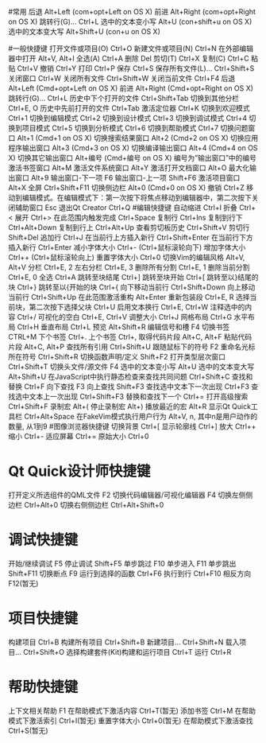 #常用
后退                                Alt+Left    (com+opt+Left on OS X)
前进                                Alt+Right   (com+opt+Right on OS X)
跳转行(G)…                          Ctrl+L
选中的文本变小写                      Alt+U         (con+shift+u on OS X)
选中的文本变大写                      Alt+Shift+U   (con+u on OS X)




#一般快捷键
打开文件或项目(O)                     Ctrl+O
新建文件或项目(N)                     Ctrl+N
在外部编辑器中打开                     Alt+V, Alt+I
全选(A)                             Ctrl+A
删除                                Del
剪切(T)                             Ctrl+X
复制(C)                             Ctrl+C
粘贴                                Ctrl+V
撤销                                Ctrl+Y
打印                                Ctrl+P
保存                                Ctrl+S
保存所有文件(L)…                      Ctrl+Shift+S
关闭窗口                             Ctrl+W
关闭所有文件                         Ctrl+Shift+W
关闭当前文件                         Ctrl+F4
后退                                Alt+Left    (Cmd+opt+Left on OS X)
前进                                Alt+Right   (Cmd+opt+Right on OS X)
跳转行(G)…                           Ctrl+L
历史中下个打开的文件                    Ctrl+Shift+Tab
切换到其他分栏                         Ctrl+E, O
历史中先前打开的文件                    Ctrl+Tab
激活定位器                             Ctrl+K
切换到欢迎模式                          Ctrl+1
切换到编辑模式                          Ctrl+2
切换到设计模式                          Ctrl+3
切换到调试模式                          Ctrl+4
切换到项目模式                          Ctrl+5
切换到分析模式                          Ctrl+6
切换到帮助模式                          Ctrl+7
切换问题窗口                            Alt+1 (Cmd+1 on OS X)
切换搜索结果窗口                         Alt+2 (Cmd+2 on OS X)
切换应用程序输出窗口                     Alt+3 (Cmd+3 on OS X)
切换编译输出窗口                         Alt+4 (Cmd+4 on OS X)
切换其它输出窗口                         Alt+编号 (Cmd+编号 on OS X) 编号为”输出窗口”中的编号
激活书签窗口                            Alt+M
激活文件系统窗口                        Alt+Y
激活打开文档窗口                        Alt+O
最大化输出窗口                          Alt+9
输出窗口-下一项                         F6
输出窗口-上一项                         Shift+F6
激活项目窗口                            Alt+X
全屏                                    Ctrl+Shift+F11
切换侧边栏                              Alt+0 (Cmd+0 on OS X)
撤销                                    Ctrl+Z
移动到编辑模式。在编辑模式下：第一次按下将焦点移动到编辑器中，第二次按下关闭辅助窗口            Esc
退出Qt Creator                              Ctrl+Q
#编辑快捷键
自动缩进                                Ctrl+I
折叠                                Ctrl+<
展开                                Ctrl+>
在此范围内触发完成                              Ctrl+Space
复制行                              Ctrl+Ins
复制到行下                              Ctrl+Alt+Down
复制到行上                              Ctrl+Alt+Up
查看剪切板历史                              Ctrl+Shift+V
剪切行                              Shift+Del
追加行                              Ctrl+J
在当前行上方插入新行                                Ctrl+Shift+Enter
在当前行下方插入新行                                Ctrl+Enter
减小字体大小                                Ctrl+- (Ctrl+鼠标滚轮向下)
增加字体大小                                Ctrl++ (Ctrl+鼠标滚轮向上)
重置字体大小                                Ctrl+0
切换Vim的编辑风格                               Alt+V, Alt+V
分栏                                Ctrl+E, 2
左右分栏                                Ctrl+E, 3
删除所有分割                                Ctrl+E, 1
删除当前分割                                Ctrl+E, 0
全选                                Ctrl+A
跳转至块结尾                                Ctrl+]
跳转至块开始                                Ctrl+[
跳转至以}结尾的块                               Ctrl+}
跳转至以{开始的块                               Ctrl+{
向下移动当前行                              Ctrl+Shift+Down
向上移动当前行                              Ctrl+Shift+Up
在此范围激活重构                                Alt+Enter
重新包装段                              Ctrl+E, R
选择当前块，第二次按下选择父块                              Ctrl+U
启用文本换行                                Ctrl+E, Ctrl+W
注释选中的内容                              Ctrl+/
可视化的空白                                Ctrl+E, Ctrl+V
调整大小                                Ctrl+J
网格布局                                Ctrl+G
水平布局                                Ctrl+H
垂直布局                                Ctrl+L
预览                                Alt+Shift+R
编辑信号和槽                                F4
切换书签                                CTRL+M
下个书签                                Ctrl+.
上个书签                                Ctrl+,
取得代码片段                                Alt+C, Alt+F
粘贴代码片段                                Alt+C, Alt+P
查找所有引用                                Ctrl+Shift+U
跟随鼠标下的符号                                F2
重命名光标所在符号                              Ctrl+Shift+R
切换函数声明/定义                               Shift+F2
打开类型层次窗口                                Ctrl+Shift+T
切换头文件/源文件                               F4
选中的文本变小写                                Alt+U
选中的文本变大写                                Alt+Shift+U
在JavaScript中执行静态检查来查找共同问题                                Ctrl+Shift+C
查找和替换                              Ctrl+F
向下查找                                F3
向上查找                                Shift+F3
查找选中文本下一次出现                              Ctrl+F3
查找选中文本上一次出现                              Ctrl+Shift+F3
替换和查找下一个                                Ctrl+=
打开高级搜索                                Ctrl+Shift+F
录制宏                              Alt+(
停止录制宏                              Alt+)
播放最近的宏                                Alt+R
显示Qt Quick工具栏                              Ctrl+Alt+Space
在FakeVim模式执行用户行为                               Alt+V, n, 其中n是用户动作的数量, 从1到9
#图像浏览器快捷键
切换背景                                Ctrl+[
显示轮廓线                              Ctrl+]
放大                                Ctrl++
缩小                                Ctrl+-
适应屏幕                                Ctrl+=
原始大小                                Ctrl+0
# Qt Quick设计师快捷键
打开定义所选组件的QML文件                               F2
切换代码编辑器/可视化编辑器                             F4
切换左侧侧边栏                              Ctrl+Alt+0
切换右侧侧边栏                              Ctrl+Alt+Shift+0
# 调试快捷键
开始/继续调试                               F5
停止调试                                Shift+F5
单步跳过                                F10
单步进入                                F11
单步跳出                                Shift+F11
切换断点                                F9
运行到选择的函数                                Ctrl+F6
执行到行                                Ctrl+F10
相反方向                                F12(暂无)
# 项目快捷键
构建项目                                Ctrl+B
构建所有项目                                Ctrl+Shift+B
新建项目…                               Ctrl+Shift+N
载入项目…                               Ctrl+Shift+O
选择构建套件(Kit)构建和运行项目                             Ctrl+T
运行                                Ctrl+R
# 帮助快捷键
上下文相关帮助                              F1
在帮助模式下激活内容                                Ctrl+T(暂无)
添加书签                                Ctrl+M
在帮助模式下激活索引                                Ctrl+I(暂无)
重置字体大小                                Ctrl+0(暂无)
在帮助模式下激活查找                                Ctrl+S(暂无)